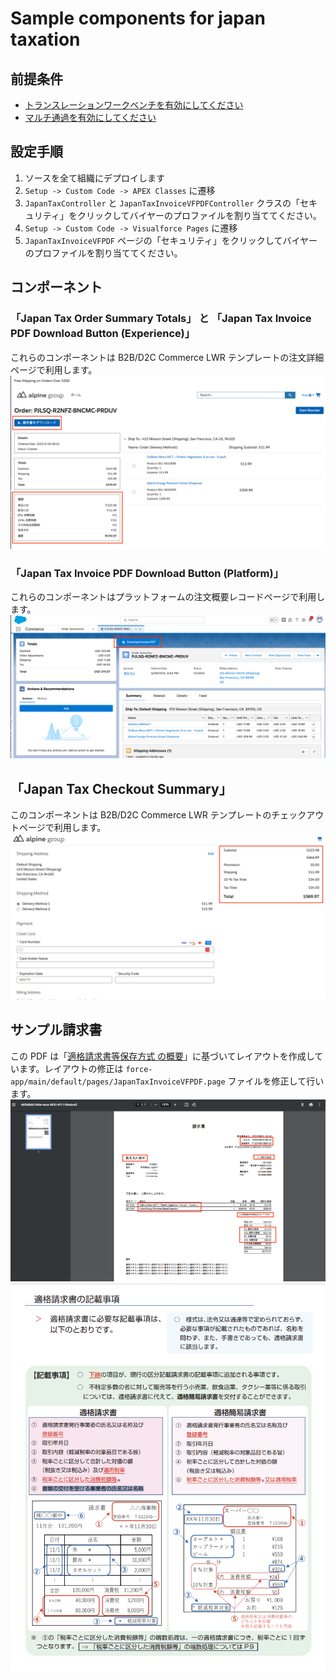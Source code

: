 # Sample components for japan taxation

## 前提条件

- [トランスレーションワークベンチを有効にしてください](https://help.salesforce.com/s/articleView?id=sf.wcc_setup_enable_translation.htm&type=5)
- [マルチ通過を有効にしてください](https://help.salesforce.com/s/articleView?id=sf.admin_enable_multicurrency.htm&type=5)

## 設定手順
1. ソースを全て組織にデプロイします
1. `Setup -> Custom Code -> APEX Classes` に遷移
1. `JapanTaxController` と `JapanTaxInvoiceVFPDFController` クラスの「セキュリティ」をクリックしてバイヤーのプロファイルを割り当ててください。
1. `Setup -> Custom Code -> Visualforce Pages` に遷移
1. `JapanTaxInvoiceVFPDF` ページの「セキュリティ」をクリックしてバイヤーのプロファイルを割り当ててください。

## コンポーネント

### 「Japan Tax Order Summary Totals」 と 「Japan Tax Invoice PDF Download Button (Experience)」

これらのコンポーネントは B2B/D2C Commerce LWR テンプレートの注文詳細ページで利用します。
![](images/orderdetail.png)

### 「Japan Tax Invoice PDF Download Button (Platform)」

これらのコンポーネントはプラットフォームの注文概要レコードページで利用します。
![](images/ordersummary.png)

## 「Japan Tax Checkout Summary」

このコンポーネントは B2B/D2C Commerce LWR テンプレートのチェックアウトページで利用します。
![](images/checkoutsummary.png)

## サンプル請求書
この PDF は「[適格請求書等保存方式
の概要](https://www.nta.go.jp/taxes/shiraberu/zeimokubetsu/shohi/keigenzeiritsu/pdf/0020006-027.pdf)」に基づいてレイアウトを作成しています。レイアウトの修正は `force-app/main/default/pages/JapanTaxInvoiceVFPDF.page` ファイルを修正して行います。
![](images/sampleinvoice.png)
![](images/invoiceinstruction.png)
